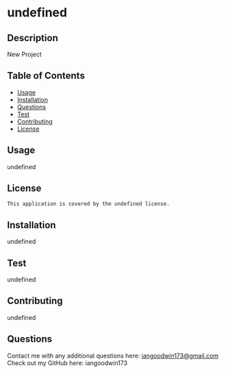 # undefined

  ## Description
  New Project

  ## Table of Contents
  - [Usage](#usage)
  - [Installation](#installation)
  - [Questions](#questions)
  - [Test](#Test)
  - [Contributing](#contributing)
  - [License](#License)
  
  
  ## Usage
  undefined

  ## License
    This application is covered by the undefined license.

  ## Installation
  undefined

  ## Test
  undefined

  ## Contributing
  undefined

  ## Questions
  Contact me with any additional questions here: iangoodwin173@gmail.com
  Check out my GitHub here: iangoodwin173

